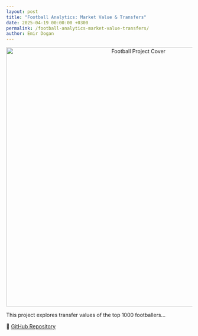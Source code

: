 ```yaml
---
layout: post
title: "Football Analytics: Market Value & Transfers"
date: 2025-04-19 00:00:00 +0300
permalink: /football-analytics-market-value-transfers/
author: Emir Dogan
---
```


<p align="center">
  <img src="/assets/images/football.jpeg" alt="Football Project Cover" width="700">
</p>

This project explores transfer values of the top 1000 footballers...

🔗 [GitHub Repository](https://github.com/emirdogann/football-analytics)
